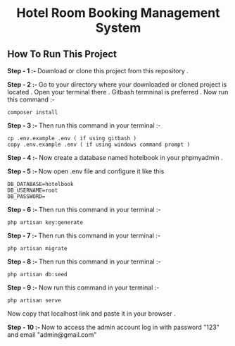 <h1 align="center">Hotel Room Booking Management System</h1>

## How To Run This Project

<p><b> Step - 1 :- </b> Download or clone this project from this repository . </p>

<p><b> Step - 2 :- </b> Go to your directory where your downloaded or cloned project is located . Open your terminal there . Gitbash termninal is preferred . Now run this command :- </p>

```
composer install 
```

<p><b> Step - 3 :- </b> Then run this command in your terminal :-  </p>

```
cp .env.example .env ( if using gitbash )
copy .env.example .env ( if using windows command prompt )
```

<p><b> Step - 4 :- </b> Now create a database named hotelbook in your phpmyadmin . </p>

<p><b> Step - 5 :- </b> Now open .env file and configure it like this  </p>

```
DB_DATABASE=hotelbook
DB_USERNAME=root
DB_PASSWORD= 
```

<p><b> Step - 6 :- </b> Then run this command in your terminal :-  </p>

```
php artisan key:generate
```

<p><b> Step - 7 :- </b> Then run this command in your terminal :-  </p>

```
php artisan migrate
```

<p><b> Step - 8 :- </b> Then run this command in your terminal :-  </p>

```
php artisan db:seed 
```

<p><b> Step - 9 :- </b> Now run this command in your terminal :-  </p>

```
php artisan serve
```
Now copy that localhost link and paste it in your browser .

<p><b> Step - 10 :- </b> Now to access the admin account log in with password "123" and email "admin@gmail.com" </p>
<br>



